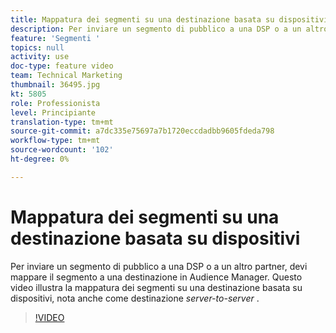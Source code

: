 ```yaml
---
title: Mappatura dei segmenti su una destinazione basata su dispositivi
description: Per inviare un segmento di pubblico a una DSP o a un altro partner, devi mappare il segmento a una destinazione in Audience Manager. Questo video illustra la mappatura dei segmenti su una destinazione basata su dispositivi, nota anche come destinazione "da server a server".
feature: 'Segmenti '
topics: null
activity: use
doc-type: feature video
team: Technical Marketing
thumbnail: 36495.jpg
kt: 5805
role: Professionista
level: Principiante
translation-type: tm+mt
source-git-commit: a7dc335e75697a7b1720eccdadbb9605fdeda798
workflow-type: tm+mt
source-wordcount: '102'
ht-degree: 0%

---
```



# Mappatura dei segmenti su una destinazione basata su dispositivi

Per inviare un segmento di pubblico a una DSP o a un altro partner, devi mappare il segmento a una destinazione in Audience Manager. Questo video illustra la mappatura dei segmenti su una destinazione basata su dispositivi, nota anche come destinazione _server-to-server_ .

>[!VIDEO](https://video.tv.adobe.com/v/36495/?quality=12&learn=on)
